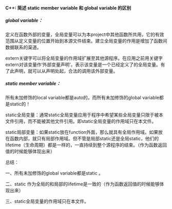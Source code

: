 #### C++: 简述 static member variable 和 global variable 的区别

##### global variable：

​	定义在函数外部的变量，全局变量可以为本project中其他函数所共用，它的有效范围从定义变量的位置开始到本源文件结束。建立全局变量的作用是增加了函数间数据联系的渠道。

​	extern关键字可以将全局变量的作用域扩展至其他源程序。在应用之前用关键字extern对该变量作‘外部变量声明’。表示该变量是一个已经定义了的全局变量。有了此声明，就可以从声明处起，合法的调用该外部变量。

##### static member variable：

所有未加修饰的local variable都是auto的，而所有未加修饰的global variable都是static的！

static全局变量：通常static全局变量应用于程序中希望某些全局变量只限于被本文件引用，而不能被其他文件引用。即static全局变量的作用域只在本文件。

static局部变量：如果static放在function外面，那么就具有全局作用域。如果放在函数内部，就只有局部作用域。但不管是局部static还是全局static，他们的lifetime（生命周期）都是一样的，一直持续到整个源程序的结束。（作为函数返回值的时候能够体现出来）

 总结：

一、所有未加修饰的global variable都是static 。

二、static 作为全局的和局部的lifetime是一致的（作为函数返回值的时候能够体现出来）

三、static全局变量的作用域只在本文件。